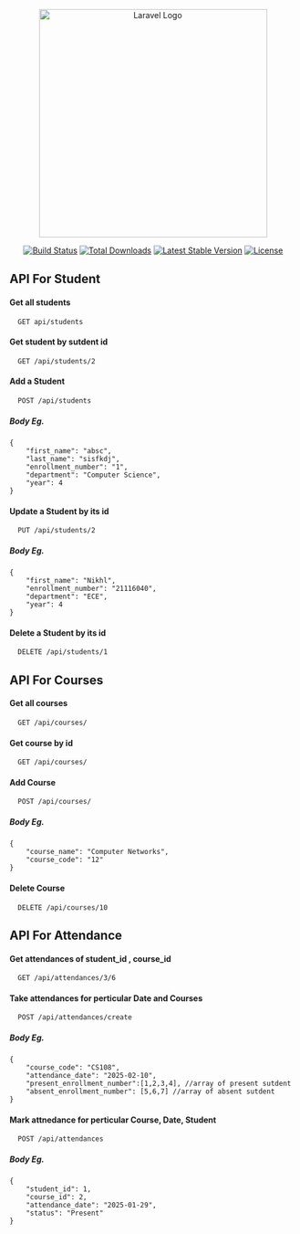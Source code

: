 <p align="center"><a href="https://laravel.com" target="_blank"><img src="https://raw.githubusercontent.com/laravel/art/master/logo-lockup/5%20SVG/2%20CMYK/1%20Full%20Color/laravel-logolockup-cmyk-red.svg" width="400" alt="Laravel Logo"></a></p>

<p align="center">
<a href="https://github.com/laravel/framework/actions"><img src="https://github.com/laravel/framework/workflows/tests/badge.svg" alt="Build Status"></a>
<a href="https://packagist.org/packages/laravel/framework"><img src="https://img.shields.io/packagist/dt/laravel/framework" alt="Total Downloads"></a>
<a href="https://packagist.org/packages/laravel/framework"><img src="https://img.shields.io/packagist/v/laravel/framework" alt="Latest Stable Version"></a>
<a href="https://packagist.org/packages/laravel/framework"><img src="https://img.shields.io/packagist/l/laravel/framework" alt="License"></a>
</p>




## API For Student

#### Get all students

```http
  GET api/students
```

#### Get student by sutdent id

```http
  GET /api/students/2
```



#### Add a Student
```http
  POST /api/students
```
##### Body Eg.
```
{
    "first_name": "absc",
    "last_name": "sisfkdj",
    "enrollment_number": "1",
    "department": "Computer Science",
    "year": 4
}
```


#### Update a Student by its id
```http
  PUT /api/students/2
```
##### Body Eg.
```
{
    "first_name": "Nikhl",
    "enrollment_number": "21116040",
    "department": "ECE",
    "year": 4
}
```

#### Delete a Student by its id
```http
  DELETE /api/students/1
```


## API For Courses
#### Get all courses
```http
  GET /api/courses/
```

#### Get course by id
```http
  GET /api/courses/
```

#### Add Course
```http
  POST /api/courses/
```
##### Body Eg.
```
{
    "course_name": "Computer Networks",
    "course_code": "12"
}
```


#### Delete Course
```http
  DELETE /api/courses/10
```

## API For Attendance

#### Get attendances of student_id , course_id
```http
  GET /api/attendances/3/6
```

#### Take attendances for perticular Date and Courses
```http
  POST /api/attendances/create
```
##### Body Eg.
```
{
    "course_code": "CS108",
    "attendance_date": "2025-02-10",
    "present_enrollment_number":[1,2,3,4], //array of present sutdent 
    "absent_enrollment_number": [5,6,7] //array of absent sutdent 
}
```


#### Mark attnedance for perticular Course, Date, Student
```http
  POST /api/attendances
```
##### Body Eg.
```
{
    "student_id": 1,
    "course_id": 2,
    "attendance_date": "2025-01-29",
    "status": "Present"
}
```














